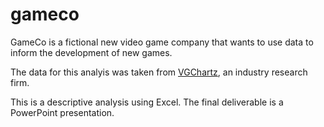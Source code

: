 # gameco

GameCo is a fictional new video game company that wants to use data to inform the development of new games.

The data for this analyis was taken from [VGChartz](https://www.vgchartz.com), an industry research firm.

This is a descriptive analysis using Excel. The final deliverable is a PowerPoint presentation.
